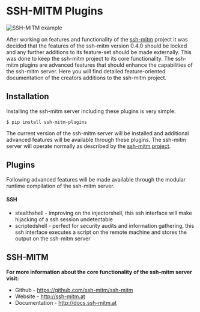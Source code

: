 # SSH-MITM Plugins

![SSH-MITM example](https://ssh-mitm.at/img/mitm-example.png)



After working on features and functionality of the
[ssh-mitm](http://ssh-mitm.at/)
project it was decided that the features of the ssh-mitm version 0.4.0
should be locked and any further additions to its feature-set should be
made externally.
This was done to keep the ssh-mitm project to its core functionality.
The ssh-mitm plugins are advanced features that should enhance the capabilities of the ssh-mitm server.
Here you will find detailed feature-oriented documentation of the creators
additions to the ssh-mitm project.

## Installation

Installing the ssh-mitm server including these plugins is very simple:

    $ pip install ssh-mitm-plugins
    
The current version of the ssh-mitm server will be installed and additional advanced features
will be available through these plugins. The ssh-mitm server will operate normally as described
by the [ssh-mitm project](#ssh-mitm).

## Plugins

Following advanced features will be made available through the modular runtime compilation of 
the ssh-mitm server.

#### SSH 
* stealthshell - improving on the injectorshell, this ssh interface will
make hijacking of a ssh session undetectable
* scriptedshell - perfect for security audits and information gathering, this ssh interface executes
a script on the remote machine and stores the output on the ssh-mitm server

## SSH-MITM

**For more information about the core functionality of the ssh-mitm server visit:**

* Github        - https://github.com/ssh-mitm/ssh-mitm
* Website       - http://ssh-mitm.at
* Documentation - http://docs.ssh-mitm.at
